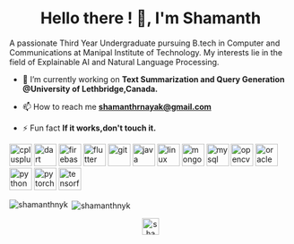 <h1 align="center">Hello there ! 👋, I'm Shamanth</h1>
A passionate Third Year Undergraduate pursuing B.tech in Computer and Communications at Manipal Institute of Technology.    My interests
lie in the field of Explainable AI and Natural Language Processing.
 

- 🔭 I’m currently working on **Text Summarization and Query Generation @University of Lethbridge,Canada.**

- 📫 How to reach me **shamanthrnayak@gmail.com**

- ⚡ Fun fact **If it works,don't touch it.**

<p align="left"><img src="https://devicons.github.io/devicon/devicon.git/icons/cplusplus/cplusplus-original.svg" alt="cplusplus" width="40" height="40"/> <img src="https://www.vectorlogo.zone/logos/dartlang/dartlang-icon.svg" alt="dart" width="40" height="40"/> <img src="https://www.vectorlogo.zone/logos/firebase/firebase-icon.svg" alt="firebase" width="40" height="40"/> <img src="https://www.vectorlogo.zone/logos/flutterio/flutterio-icon.svg" alt="flutter" width="40" height="40"/> <img src="https://www.vectorlogo.zone/logos/git-scm/git-scm-icon.svg" alt="git" width="40" height="40"/> <img src="https://devicons.github.io/devicon/devicon.git/icons/java/java-original-wordmark.svg" alt="java" width="40" height="40"/> <img src="https://devicons.github.io/devicon/devicon.git/icons/linux/linux-original.svg" alt="linux" width="40" height="40"/> <img src="https://devicons.github.io/devicon/devicon.git/icons/mongodb/mongodb-original-wordmark.svg" alt="mongodb" width="40" height="40"/> <img src="https://devicons.github.io/devicon/devicon.git/icons/mysql/mysql-original-wordmark.svg" alt="mysql" width="40" height="40"/> <img src="https://www.vectorlogo.zone/logos/opencv/opencv-icon.svg" alt="opencv" width="40" height="40"/> <img src="https://devicons.github.io/devicon/devicon.git/icons/oracle/oracle-original.svg" alt="oracle" width="40" height="40"/> <img src="https://devicons.github.io/devicon/devicon.git/icons/python/python-original.svg" alt="python" width="40" height="40"/> <img src="https://www.vectorlogo.zone/logos/pytorch/pytorch-icon.svg" alt="pytorch" width="40" height="40"/> <img src="https://www.vectorlogo.zone/logos/tensorflow/tensorflow-icon.svg" alt="tensorflow" width="40" height="40"/></p>

<p><img align="left" src="https://github-readme-stats.vercel.app/api/top-langs/?username=shamanthnyk&layout=compact&hide=html" alt="shamanthnyk" /></p>

<p>&nbsp;<img align="center" src="https://github-readme-stats.vercel.app/api?username=shamanthnyk&show_icons=true" alt="shamanthnyk" /></p>

<p align="center">
<a href="https://linkedin.com/in/shamanth-r-nayak-k-6b482a169" target="blank"><img align="center" src="https://cdn.jsdelivr.net/npm/simple-icons@3.0.1/icons/linkedin.svg" alt="shamanth-r-nayak-k-6b482a169" height="30" width="30" /></a>
</p>
